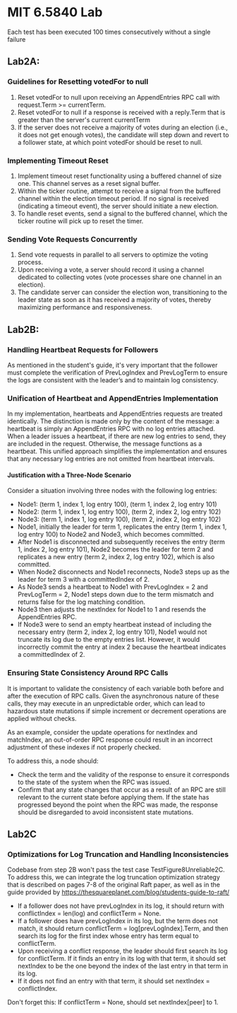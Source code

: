 # MIT 6.5840 Lab
Each test has been executed 100 times consecutively without a single failure
## Lab2A:

### Guidelines for Resetting votedFor to null
1. Reset votedFor to null upon receiving an AppendEntries RPC call with request.Term >= currentTerm.
2. Reset votedFor to null if a response is received with a reply.Term that is greater than the server's current currentTerm
3. If the server does not receive a majority of votes during an election (i.e., it does not get enough votes), the candidate will step down and revert to a follower state, at which point votedFor should be reset to null.

### Implementing Timeout Reset
1. Implement timeout reset functionality using a buffered channel of size one. This channel serves as a reset signal buffer.
2. Within the ticker routine, attempt to receive a signal from the buffered channel within the election timeout period. If no signal is received (indicating a timeout event), the server should initiate a new election.
3. To handle reset events, send a signal to the buffered channel, which the ticker routine will pick up to reset the timer.

### Sending Vote Requests Concurrently
1. Send vote requests in parallel to all servers to optimize the voting process.
2. Upon receiving a vote, a server should record it using a channel dedicated to collecting votes (vote processes share one channel in an election).
3. The candidate server can consider the election won, transitioning to the leader state as soon as it has received a majority of votes, thereby maximizing performance and responsiveness.

## Lab2B:
### Handling Heartbeat Requests for Followers
As mentioned in the student's guide, it's very important that the follower must complete the verification of PrevLogIndex and PrevLogTerm to ensure the logs are consistent with the leader’s and to maintain log consistency.

### Unification of Heartbeat and AppendEntries Implementation

In my  implementation, heartbeats and AppendEntries requests are treated identically. The distinction is made only by the content of the message: a heartbeat is simply an AppendEntries RPC with no log entries attached.
When a leader issues a heartbeat, if there are new log entries to send, they are included in the request. Otherwise, the message functions as a heartbeat.
This unified approach simplifies the implementation and ensures that any necessary log entries are not omitted from heartbeat intervals.
#### Justification with a Three-Node Scenario

Consider a situation involving three nodes with the following log entries:
- Node1: (term 1, index 1, log entry 100), (term 1, index 2, log entry 101)
- Node2: (term 1, index 1, log entry 100), (term 2, index 2, log entry 102)
- Node3: (term 1, index 1, log entry 100), (term 2, index 2, log entry 102)
- Node1, initially the leader for term 1, replicates the entry (term 1, index 1, log entry 100) to Node2 and Node3, which becomes committed.
- After Node1 is disconnected and subsequently receives the entry (term 1, index 2, log entry 101), Node2 becomes the leader for term 2 and replicates a new entry (term 2, index 2, log entry 102), which is also committed.
- When Node2 disconnects and Node1 reconnects, Node3 steps up as the leader for term 3 with a committedIndex of 2.
- As Node3 sends a heartbeat to Node1 with PrevLogIndex = 2 and PrevLogTerm = 2, Node1 steps down due to the term mismatch and returns false for the log matching condition.
- Node3 then adjusts the nextIndex for Node1 to 1 and resends the AppendEntries RPC.
- If Node3 were to send an empty heartbeat instead of including the necessary entry (term 2, index 2, log entry 101), Node1 would not truncate its log due to the empty entries list. However, it would incorrectly commit the entry at index 2 because the heartbeat indicates a committedIndex of 2.


### Ensuring State Consistency Around RPC Calls
It is important to validate the consistency of each variable both before and after the execution of RPC calls. Given the asynchronous nature of these calls, they may execute in an unpredictable order, which can lead to hazardous state mutations if simple increment or decrement operations are applied without checks.

As an example, consider the update operations for nextIndex and matchIndex, an out-of-order RPC response could result in an incorrect adjustment of these indexes if not properly checked.

To address this, a node should:
- Check the term and the validity of the response to ensure it corresponds to the state of the system when the RPC was issued.
- Confirm that any state changes that occur as a result of an RPC are still relevant to the current state before applying them. If the state has progressed beyond the point when the RPC was made, the response should be disregarded to avoid inconsistent state mutations.


## Lab2C
### Optimizations for Log Truncation and Handling Inconsistencies
Codebase from step 2B won't pass the test case TestFigure8Unreliable2C.
To address this, we can integrate the log truncation optimization strategy that is described on pages 7-8 of the original Raft paper, as well as in the guide provided by https://thesquareplanet.com/blog/students-guide-to-raft/

- If a follower does not have prevLogIndex in its log, it should return with conflictIndex = len(log) and conflictTerm = None.
- If a follower does have prevLogIndex in its log, but the term does not match, it should return conflictTerm = log[prevLogIndex].Term, and then search its log for the first index whose entry has term equal to conflictTerm.
- Upon receiving a conflict response, the leader should first search its log for conflictTerm. If it finds an entry in its log with that term, it should set nextIndex to be the one beyond the index of the last entry in that term in its log. 
- If it does not find an entry with that term, it should set nextIndex = conflictIndex.

Don't forget this: If conflictTerm = None, should set nextIndex[peer] to 1.

